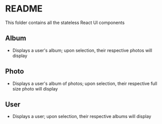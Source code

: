 # README

This folder contains all the stateless React UI components

## Album

* Displays a user's album; upon selection, their respective photos will display

## Photo

* Displays a user's album of photos; upon selection, their respective full size photo will display

## User

* Displays a user; upon selection, their respective albums will display
